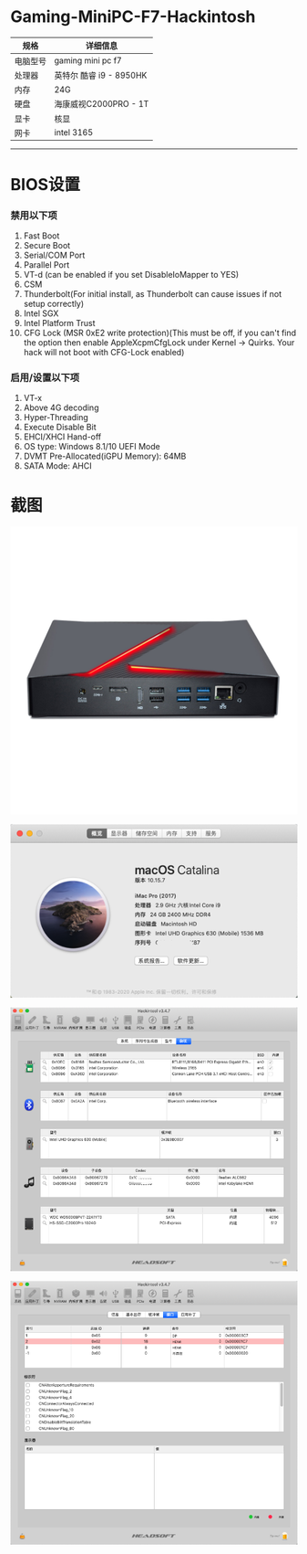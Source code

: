# Gaming-MiniPC-F7-Hackintosh

|  规格   | 详细信息  |
|  ----  | ----  |
| 电脑型号  | gaming mini pc f7 |
| 处理器  | 英特尔 酷睿 i9 - 8950HK |
| 内存  | 24G |
| 硬盘  | 海康威视C2000PRO - 1T |
| 显卡  | 核显 |
| 网卡  | intel 3165 |

---

# BIOS设置

### 禁用以下项
1. Fast Boot
2. Secure Boot
3. Serial/COM Port
4. Parallel Port
5. VT-d (can be enabled if you set DisableIoMapper to YES)
6. CSM
7. Thunderbolt(For initial install, as Thunderbolt can cause issues if not setup correctly)
8. Intel SGX
9. Intel Platform Trust
10. CFG Lock (MSR 0xE2 write protection)(This must be off, if you can't find the option then enable AppleXcpmCfgLock under Kernel -> Quirks. Your hack will not boot with CFG-Lock enabled)

### 启用/设置以下项
1. VT-x
2. Above 4G decoding
3. Hyper-Threading
4. Execute Disable Bit
5. EHCI/XHCI Hand-off
6. OS type: Windows 8.1/10 UEFI Mode
7. DVMT Pre-Allocated(iGPU Memory): 64MB
8. SATA Mode: AHCI

# 截图

![Screenshot](Screenshot/cc554687-0792-4717-ab7a-4ed10c745635.jpg)

![Screenshot](Screenshot/1.png)

![Screenshot](Screenshot/2.png)

![Screenshot](Screenshot/3.png)
